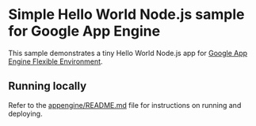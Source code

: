 # Simple Hello World Node.js sample for Google App Engine

This sample demonstrates a tiny Hello World Node.js app for [Google App Engine Flexible Environment](https://cloud.google.com/appengine).

## Running locally

Refer to the [appengine/README.md](../README.md) file for instructions on
running and deploying.
